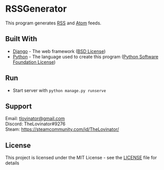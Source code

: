 # RSSGenerator
This program generates [RSS](https://en.wikipedia.org/wiki/RSS) and [Atom](https://en.wikipedia.org/wiki/Atom_(Web_standard)) feeds.


## Built With
* [Django](https://www.djangoproject.com/) - The web framework ([BSD License](https://github.com/django/django/blob/master/LICENSE)) 
* [Python](https://www.python.org/) - The language used to create this program ([Python Software Foundation License](https://docs.python.org/3/license.html))

## Run
* Start server with `python manage.py runserve`

## Support

Email: tlovinator@gmail.com  
Discord: TheLovinator#9276  
Steam: https://steamcommunity.com/id/TheLovinator/  


## License
This project is licensed under the MIT License - see the [LICENSE](LICENSE) file for details
